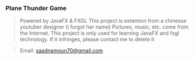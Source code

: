 ### Plane Thunder Game
> Powered by JavaFX & FXGL
>This project is extention from a chinesse youtuber designer (i forgot her name)
> Pictures, music, etc. come from the Internet. This project is only used for learning JavaFX and fxgl technology. If it infringes, please contact me to delete it

> Email: saadnamoun70@gmail.com


